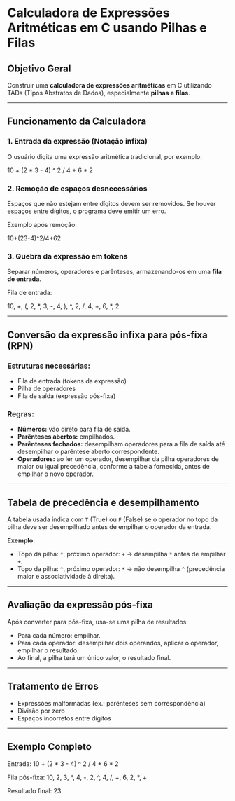 # Calculadora de Expressões Aritméticas em C usando Pilhas e Filas

## Objetivo Geral
Construir uma **calculadora de expressões aritméticas** em C utilizando TADs (Tipos Abstratos de Dados), especialmente **pilhas e filas**.

---

## Funcionamento da Calculadora

### 1. Entrada da expressão (Notação infixa)
O usuário digita uma expressão aritmética tradicional, por exemplo:

10 + (2 * 3 - 4) ^ 2 / 4 + 6 * 2


### 2. Remoção de espaços desnecessários
Espaços que não estejam entre dígitos devem ser removidos. Se houver espaços entre dígitos, o programa deve emitir um erro.

Exemplo após remoção:

10+(23-4)^2/4+62

### 3. Quebra da expressão em tokens
Separar números, operadores e parênteses, armazenando-os em uma **fila de entrada**.

Fila de entrada:

10, +, (, 2, *, 3, -, 4, ), ^, 2, /, 4, +, 6, *, 2

---

## Conversão da expressão infixa para pós-fixa (RPN)

### Estruturas necessárias:
- Fila de entrada (tokens da expressão)
- Pilha de operadores
- Fila de saída (expressão pós-fixa)

### Regras:
- **Números:** vão direto para fila de saída.
- **Parênteses abertos:** empilhados.
- **Parênteses fechados:** desempilham operadores para a fila de saída até desempilhar o parêntese aberto correspondente.
- **Operadores:** ao ler um operador, desempilhar da pilha operadores de maior ou igual precedência, conforme a tabela fornecida, antes de empilhar o novo operador.

---

## Tabela de precedência e desempilhamento

A tabela usada indica com `T` (True) ou `F` (False) se o operador no topo da pilha deve ser desempilhado antes de empilhar o operador da entrada.

**Exemplo:**
- Topo da pilha: `*`, próximo operador: `+` → desempilha `*` antes de empilhar `+`.
- Topo da pilha: `^`, próximo operador: `*` → não desempilha `^` (precedência maior e associatividade à direita).

---

## Avaliação da expressão pós-fixa

Após converter para pós-fixa, usa-se uma pilha de resultados:

- Para cada número: empilhar.
- Para cada operador: desempilhar dois operandos, aplicar o operador, empilhar o resultado.
- Ao final, a pilha terá um único valor, o resultado final.

---

## Tratamento de Erros
- Expressões malformadas (ex.: parênteses sem correspondência)
- Divisão por zero
- Espaços incorretos entre dígitos

---

## Exemplo Completo

Entrada:
10 + (2 * 3 - 4) ^ 2 / 4 + 6 * 2

Fila pós-fixa:
10, 2, 3, *, 4, -, 2, ^, 4, /, +, 6, 2, *, +

Resultado final:
23



